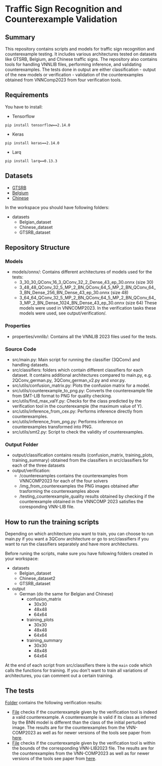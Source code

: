 # Traffic Sign Recognition and Counterexample Validation

## Summary
This repository contains scripts and models for traffic sign recognition and counterexample testing. It includes various architectures tested on datasets like GTSRB, Belgium, and Chinese traffic signs. The repository also contains tools for handling VNNLIB files, performing inference, and validating counterexamples. The tests done in output are either classification - output of the new models or verification - validation of the counterexamples obtained from VNNComp2023 from four verification tools.



## Requirements
You have to install:
- Tensorflow
```
pip install tensorflow==2.14.0
```
- Keras
```
pip install keras==2.14.0
```
- Larq
```
pip install larq==0.13.3
```


## Datasets
- [GTSRB](https://www.kaggle.com/datasets/meowmeowmeowmeowmeow/gtsrb-german-traffic-sign?datasetId=82373&language=Python)
- [Belgium](https://www.kaggle.com/datasets/shazaelmorsh/trafficsigns)
- [Chinese](https://www.kaggle.com/datasets/dmitryyemelyanov/chinese-traffic-signs)


In the workspace you should have following folders:
- datasets
  - Belgian_dataset
  - Chinese_dataset
  - GTSRB_dataset


## Repository Structure

### Models
  - models/onnx/: Contains different architectures of models used for the tests:
      - 3_30_30_QConv_16_3_QConv_32_2_Dense_43_ep_30.onnx (size 30)
      - 3_48_48_QConv_32_5_MP_2_BN_QConv_64_5_MP_2_BN_QConv_64_3_BN_Dense_256_BN_Dense_43_ep_30.onnx (size 48)
      - 3_64_64_QConv_32_5_MP_2_BN_QConv_64_5_MP_2_BN_QConv_64_3_MP_2_BN_Dense_1024_BN_Dense_43_ep_30.onnx (size 64)
These models were used in VNNCOMP2023. In the verification tasks these models were used, see output/verification/.

### Properties
  - properties/vnnlib/: Contains all the VNNLIB 2023 files used for the tests.

### Source Code
  - src/main.py: Main script for running the classifier (3QConv) and handling datasets.
  - src/classifiers: folders which contain different classifiers for each dataset. It contains additional architectures compared to main.py, e.g. 2QConv_german.py, 3QConv_german_v2.py and xnor.py.
  - src/utils/confusion_matrix.py: Plots the confusion matrix for a model.
  - src/utils/counterexample_to_png.py: Converts the counterexample file from SMT-LIB format to PNG for quality checking.
  - src/utils/find_max_valY.py: Checks for the class predicted by the verification tool in the counterexample (the maximum value of Y).
  - src/utils/inference_from_cex.py: Performs inference directly from counterexamples.
  - src/utils/inference_from_png.py: Performs inference on counterexamples transformed into PNG.
  - src/utils/smt2.py: Script to check the validity of counterexamples.

### Output Folder
  - output/classification contains results (confusion_matrix, training_plots, training_summary) obtained from the classifiers in src/classifiers for each of the three datasets
  - output/verification:
    - /counterexamples contains the counterexamples from VNNCOMP2023 for each of the four solvers
    - /img_from_counterexamples the PNG images obtained after trasforming the counterexamples above
    - /testing_counterexample_quality results obtained by checking if the counterexample obtained in the VNNCOMP 2023 satisfies the coresponding VNN-LIB file.


## How to run the training scripts
Depending on which architecture you want to train, you can choose to run main.py if you want a 3QConv architecture or go to src/classifiers if you want to run the classifiers separately and have more architectures.

Before runing the scripts, make sure you have following folders created in your workspace:
- datasets
  - Belgian_dataset
  - Chinese_dataset2
  - GTSRB_dataset
- output
  - German (do the same for Belgian and Chinese)
    - confusion_matrix
      - 30x30
      - 48x48
      - 64x64
    - training_plots
      - 30x30
      - 48x48
      - 64x64
    - training_summary
      - 30x30
      - 48x48
      - 64x64


At the end of each script from src/classifiers there is the `main` code which calls the functions for training. If you don't want to train all variations of architectures, you can comment out a certain training.


## The tests
[Folder](https://drive.google.com/drive/folders/1V1hoi4S70QxZqYTWhEB-kXo_ZojoHu6i?usp=drive_link) contains the following verification results:
- [File](https://docs.google.com/spreadsheets/d/1Xd-27N0P-cWXvk6QhlAgW6nDSljaf5fLwNIL7iop8b4/edit?usp=drive_link) checks if the counterexample given by the verification tool is indeed a valid counterexample. A counterexample is valid if its class as inferred by the BNN model is different than the class of the initial perturbed image. The results are for the counterexamples from the VNN-COMP2023 as well as for newer versions of the tools see paper from [here](https://drive.google.com/drive/folders/1V1hoi4S70QxZqYTWhEB-kXo_ZojoHu6i?usp=drive_link).
- [File](https://docs.google.com/spreadsheets/d/1Xd-27N0P-cWXvk6QhlAgW6nDSljaf5fLwNIL7iop8b4/edit?usp=drive_link) checks if the counterexample given by the verification tool is within the bounds of the corresponding VNN-LIB2023 file. The results are for the counterexamples from the VNN-COMP2023 as well as for newer versions of the tools see paper from [here](https://drive.google.com/drive/folders/1V1hoi4S70QxZqYTWhEB-kXo_ZojoHu6i?usp=drive_link).
